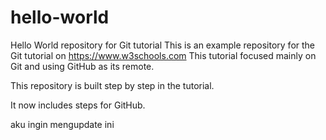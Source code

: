 # hello-world
Hello World repository for Git tutorial
This is an example repository for the Git tutorial on https://www.w3schools.com
This tutorial focused mainly on Git and using GitHub as its remote.

This repository is built step by step in the tutorial.

It now includes steps for GitHub.

aku ingin mengupdate ini
